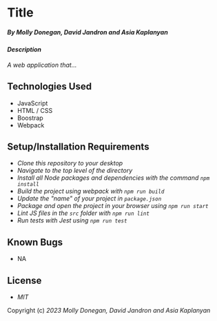 # Title

##### By _Molly Donegan, David Jandron and Asia Kaplanyan_

#### _Description_

_A web application that..._

## Technologies Used

* JavaScript
* HTML / CSS
* Boostrap
* Webpack


## Setup/Installation Requirements

* _Clone this repository to your desktop_
* _Navigate to the top level of the directory_
* _Install all Node packages and dependencies with the command ``npm install``_
* _Build the project using webpack with ``npm run build``_
* _Update the "name" of your project in ``package.json``_
* _Package and open the project in your browser using ``npm run start``_
* _Lint JS files in the ``src`` folder with ``npm run lint``_
* _Run tests with Jest using ``npm run test``_

## Known Bugs

* NA

## License

* _MIT_

Copyright (c) _2023_ _Molly Donegan, David Jandron and Asia Kaplanyan_

